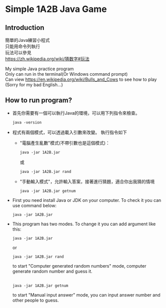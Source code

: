 # Simple 1A2B Java Game
## Introduction
簡單的Java練習小程式<br>
只能用命令列執行<br>
玩法可以參見<br>
https://zh.wikipedia.org/wiki/猜数字#玩法

My simple Java practice program<br>
Only can run in the terminal(Or Windows command prompt)<br>
Can view https://en.wikipedia.org/wiki/Bulls_and_Cows to see how to play<br>
(Sorry for my bad English...)

## How to run program?
* 首先你需要有一個可以執行Java的環境，可以用下列指令來檢查。
  <pre><code>java -version</code></pre>
* 程式有兩個模式，可以透過載入引數來改變。
  執行指令如下
  * "電腦產生亂數"模式(不帶引數也是這個模式)：
    <pre><code>java -jar 1A2B.jar</code></pre>
    或
    <pre><code>java -jar 1A2B.jar rand</code></pre>
  * "手動輸入模式"，允許輸入答案，接著進行猜題，適合你出我猜的情境
    <pre><code>java -jar 1A2B.jar getnum</code></pre>

* First you need install Java or JDK on your computer. To check it you can use command below:
  <pre><code>java -jar 1A2B.jar</code></pre>
* This program has two modes. To change it you can add argument like this:
  <pre><code>java -jar 1A2B.jar</code></pre>
  or
  <pre><code>java -jar 1A2B.jar rand</code></pre>
  to start "Computer generated random numbers" mode, computer generate random number and guess it.
  <br><br>
  <pre><code>java -jar 1A2B.jar getnum</code></pre>
  to start "Manual input answer" mode, you can input answer number and other people to guess.
